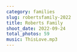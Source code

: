 ```yaml
---
category: families
slug: robertsfamily-2022
title: Roberts Family
shoot_date: 2022-09-24
total_photos: 59
music: ThisLove.mp3
---
```

